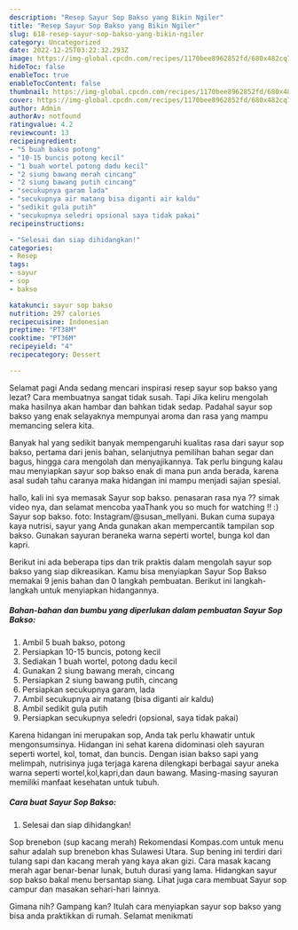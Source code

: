 ```yaml
---
description: "Resep Sayur Sop Bakso yang Bikin Ngiler"
title: "Resep Sayur Sop Bakso yang Bikin Ngiler"
slug: 618-resep-sayur-sop-bakso-yang-bikin-ngiler
category: Uncategorized
date: 2022-12-25T03:22:32.293Z
image: https://img-global.cpcdn.com/recipes/1170bee8962852fd/680x482cq70/sayur-sop-bakso-foto-resep-utama.jpg
hideToc: false
enableToc: true
enableTocContent: false
thumbnail: https://img-global.cpcdn.com/recipes/1170bee8962852fd/680x482cq70/sayur-sop-bakso-foto-resep-utama.jpg
cover: https://img-global.cpcdn.com/recipes/1170bee8962852fd/680x482cq70/sayur-sop-bakso-foto-resep-utama.jpg
author: Admin
authorAv: notfound
ratingvalue: 4.2
reviewcount: 13
recipeingredient:
- "5 buah bakso potong"
- "10-15 buncis potong kecil"
- "1 buah wortel potong dadu kecil"
- "2 siung bawang merah cincang"
- "2 siung bawang putih cincang"
- "secukupnya garam lada"
- "secukupnya air matang bisa diganti air kaldu"
- "sedikit gula putih"
- "secukupnya seledri opsional saya tidak pakai"
recipeinstructions:

- "Selesai dan siap dihidangkan!"
categories:
- Resep
tags:
- sayur
- sop
- bakso

katakunci: sayur sop bakso 
nutrition: 297 calories
recipecuisine: Indonesian
preptime: "PT38M"
cooktime: "PT36M"
recipeyield: "4"
recipecategory: Dessert

---
```



Selamat pagi Anda sedang mencari inspirasi resep sayur sop bakso yang lezat? Cara membuatnya sangat tidak susah. Tapi Jika keliru mengolah maka hasilnya akan hambar dan bahkan tidak sedap. Padahal sayur sop bakso yang enak selayaknya mempunyai aroma dan rasa yang mampu memancing selera kita.


Banyak hal yang sedikit banyak mempengaruhi kualitas rasa dari sayur sop bakso, pertama dari jenis bahan, selanjutnya pemilihan bahan segar dan bagus, hingga cara mengolah dan menyajikannya. Tak perlu bingung kalau mau menyiapkan sayur sop bakso enak di mana pun anda berada, karena asal sudah tahu caranya maka hidangan ini mampu menjadi sajian spesial.

hallo, kali ini sya memasak Sayur sop bakso. penasaran rasa nya ?? simak video nya, dan selamat mencoba yaaThank you so much for watching !! :) Sayur sop bakso. foto: Instagram/@susan_mellyani. Bukan cuma supaya kaya nutrisi, sayur yang Anda gunakan akan mempercantik tampilan sop bakso. Gunakan sayuran beraneka warna seperti wortel, bunga kol dan kapri.


Berikut ini ada beberapa tips dan trik praktis dalam mengolah sayur sop bakso yang siap dikreasikan. Kamu bisa menyiapkan Sayur Sop Bakso memakai 9 jenis bahan dan 0 langkah pembuatan. Berikut ini langkah-langkah untuk menyiapkan hidangannya.

<!--inarticleads1-->

##### Bahan-bahan dan bumbu yang diperlukan dalam pembuatan Sayur Sop Bakso:

1. Ambil 5 buah bakso, potong
1. Persiapkan 10-15 buncis, potong kecil
1. Sediakan 1 buah wortel, potong dadu kecil
1. Gunakan 2 siung bawang merah, cincang
1. Persiapkan 2 siung bawang putih, cincang
1. Persiapkan secukupnya garam, lada
1. Ambil secukupnya air matang (bisa diganti air kaldu)
1. Ambil sedikit gula putih
1. Persiapkan secukupnya seledri (opsional, saya tidak pakai)


Karena hidangan ini merupakan sop, Anda tak perlu khawatir untuk mengonsumsinya. Hidangan ini sehat karena didominasi oleh sayuran seperti wortel, kol, tomat, dan buncis. Dengan isian bakso sapi yang melimpah, nutrisinya juga terjaga karena dilengkapi berbagai sayur aneka warna seperti wortel,kol,kapri,dan daun bawang. Masing-masing sayuran memiliki manfaat kesehatan untuk tubuh. 

<!--inarticleads2-->

##### Cara buat Sayur Sop Bakso:


1. Selesai dan siap dihidangkan!

Sop brenebon (sup kacang merah) Rekomendasi Kompas.com untuk menu sahur adalah sup brenebon khas Sulawesi Utara. Sup bening ini terdiri dari tulang sapi dan kacang merah yang kaya akan gizi. Cara masak kacang merah agar benar-benar lunak, butuh durasi yang lama. Hidangkan sayur sop bakso bakal menu bersantap siang. Lihat juga cara membuat Sayur sop campur dan masakan sehari-hari lainnya. 

Gimana nih? Gampang kan? Itulah cara menyiapkan sayur sop bakso yang bisa anda praktikkan di rumah. Selamat menikmati
